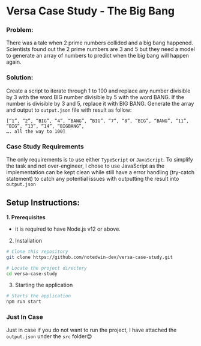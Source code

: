 # Versa Case Study - The Big Bang

### Problem:
There was a tale when 2 prime numbers collided and a big bang happened. Scientists found out the 2 prime numbers are 3 and 5 but they need a model to generate an array of numbers to predict when the big bang will happen again.

### Solution:
Create a script to iterate through 1 to 100 and replace any number divisible by 3 with the word
BIG number divisible by 5 with the word BANG. If the number is divisible by 3 and 5, replace it
with BIG BANG. Generate the array and output to `output.json` file with result as follow:
```
[“1”, “2”, “BIG”, “4”, “BANG”, “BIG”, “7”, “8”, “BIG”, “BANG”, “11”, “BIG”, “13”, “14”, “BIGBANG”,
…. all the way to 100]
```

### Case Study Requirements
The only requirements is to use either `TypeScript` or `JavaScript`. To simplify the task and not over-engineer, I chose to use JavaScript as the implementation can be kept clean while still have a error handling (try-catch statement) to catch any potential issues with outputting the result into `output.json`

## Setup Instructions:

**1. Prerequisites**
- it is required to have Node.js v12 or above.

2. Installation

```bash
# Clone this repository
git clone https://github.com/notedwin-dev/versa-case-study.git

# Locate the project directory
cd versa-case-study
```

3. Starting the application

```bash
# Starts the application
npm run start
```

### Just In Case
Just in case if you do not want to run the project, I have attached the `output.json` under the `src` folder😊